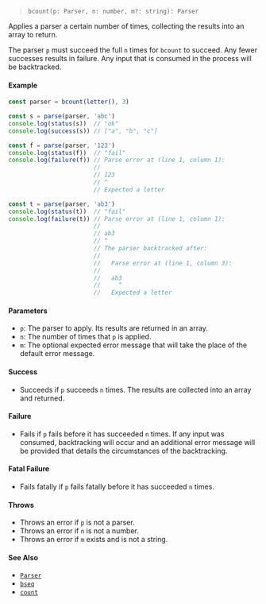 <!--
 Copyright (c) 2020 Thomas J. Otterson
 
 This software is released under the MIT License.
 https://opensource.org/licenses/MIT
-->

> `bcount(p: Parser, n: number, m?: string): Parser`

Applies a parser a certain number of times, collecting the results into an array to return.

The parser `p` must succeed the full `n` times for `bcount` to succeed. Any fewer successes results in failure. Any input that is consumed in the process will be backtracked.

#### Example

```javascript
const parser = bcount(letter(), 3)

const s = parse(parser, 'abc')
console.log(status(s))  // "ok"
console.log(success(s)) // ["a", "b", "c"]

const f = parse(parser, '123')
console.log(status(f))  // "fail"
console.log(failure(f)) // Parse error at (line 1, column 1):
                        //
                        // 123
                        // ^
                        // Expected a letter

const t = parse(parser, 'ab3')
console.log(status(t))  // "fail"
console.log(failure(t)) // Parse error at (line 1, column 1):
                        //
                        // ab3
                        // ^
                        // The parser backtracked after:
                        //
                        //   Parse error at (line 1, column 3):
                        //
                        //   ab3
                        //     ^
                        //   Expected a letter
```

#### Parameters

* `p`: The parser to apply. Its results are returned in an array.
* `n`: The number of times that `p` is applied.
* `m`: The optional expected error message that will take the place of the default error message.

#### Success

* Succeeds if `p` succeeds `n` times. The results are collected into an array and returned.

#### Failure

* Fails if `p` fails before it has succeeded `n` times. If any input was consumed, backtracking will occur and an additional error message will be provided that details the circumstances of the backtracking.

#### Fatal Failure

* Fails fatally if `p` fails fatally before it has succeeded `n` times.

#### Throws

* Throws an error if `p` is not a parser.
* Throws an error if `n` is not a number.
* Throws an error if `m` exists and is not a string.

#### See Also

* [`Parser`](../types/parser.md)
* [`bseq`](bseq.md)
* [`count`](count.md)